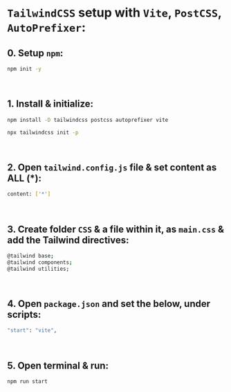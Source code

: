 # `TailwindCSS` setup with `Vite`, `PostCSS`, `AutoPrefixer`:

## 0. Setup `npm`:
```bash
npm init -y
```
<br>

## 1. Install & initialize:
```bash
npm install -D tailwindcss postcss autoprefixer vite
```
```bash
npx tailwindcss init -p
```
<br>

## 2. Open `tailwind.config.js` file & set content as ALL (*):
```bash
content: ['*']
```
<br>

## 3. Create folder `CSS` & a file within it, as `main.css` & add the Tailwind directives:
```bash
@tailwind base;
@tailwind components;
@tailwind utilities;
```
<br>

## 4. Open `package.json` and set the below, under scripts:
```bash
"start": "vite",
```
<br>

## 5. Open terminal & run:
```bash
npm run start
```